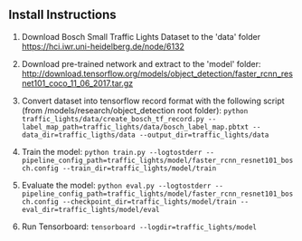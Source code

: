 ## Install Instructions

1. Download Bosch Small Traffic Lights Dataset to the 'data' folder
https://hci.iwr.uni-heidelberg.de/node/6132

2. Download pre-trained network and extract to the 'model' folder:
http://download.tensorflow.org/models/object_detection/faster_rcnn_resnet101_coco_11_06_2017.tar.gz

3. Convert dataset into tensorflow record format with the following script (from /models/research/object_detection root folder):
`python traffic_lights/data/create_bosch_tf_record.py --label_map_path=traffic_lights/data/bosch_label_map.pbtxt --data_dir=traffic_ligths/data --output_dir=traffic_lights/data`

4. Train the model:
`python train.py --logtostderr --pipeline_config_path=traffic_lights/model/faster_rcnn_resnet101_bosch.config --train_dir=traffic_lights/model/train`

5. Evaluate the model:
`python eval.py --logtostderr --pipeline_config_path=traffic_lights/model/faster_rcnn_resnet101_bosch.config --checkpoint_dir=traffic_lights/model/train --eval_dir=traffic_lights/model/eval`

6. Run Tensorboard:
`tensorboard --logdir=traffic_lights/model`
